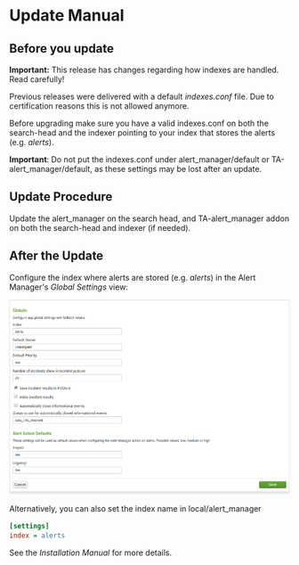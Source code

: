 # Update Manual

## Before you update

**Important:** This release has changes regarding how indexes are handled. Read carefully!

Previous releases were delivered with a default _indexes.conf_ file. Due to certification reasons this is not allowed anymore.

Before upgrading make sure you have a valid indexes.conf on both the search-head and the indexer pointing to your index that stores the alerts (e.g. _alerts_).

**Important**: Do not put the indexes.conf under alert_manager/default or TA-alert_manager/default, as these settings may be lost after an update.

## Update Procedure

Update the alert_manager on the search head, and TA-alert_manager addon on both the search-head and indexer (if needed).

## After the Update

Configure the index where alerts are stored (e.g. _alerts_) in the Alert Manager's _Global Settings_ view:

![Screenshot](img/im_global_settings.png)

Alternatively, you can also set the index name in local/alert_manager

```ini
[settings]
index = alerts
```

See the _Installation Manual_ for more details.